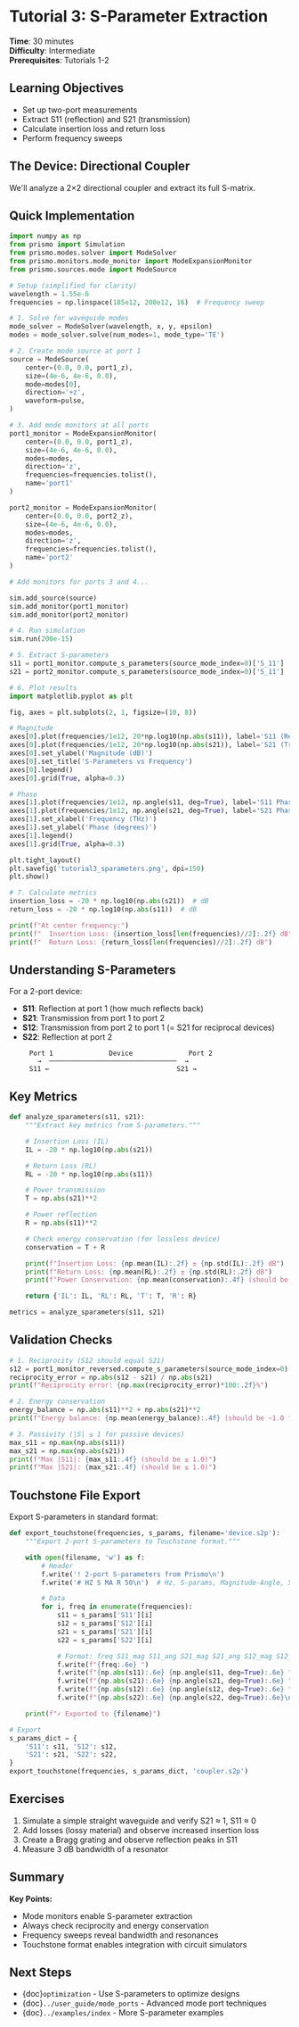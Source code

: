 # Tutorial 3: S-Parameter Extraction

**Time**: 30 minutes  
**Difficulty**: Intermediate  
**Prerequisites**: Tutorials 1-2

## Learning Objectives

- Set up two-port measurements
- Extract S11 (reflection) and S21 (transmission)
- Calculate insertion loss and return loss
- Perform frequency sweeps

## The Device: Directional Coupler

We'll analyze a 2×2 directional coupler and extract its full S-matrix.

## Quick Implementation

```python
import numpy as np
from prismo import Simulation
from prismo.modes.solver import ModeSolver
from prismo.monitors.mode_monitor import ModeExpansionMonitor
from prismo.sources.mode import ModeSource

# Setup (simplified for clarity)
wavelength = 1.55e-6
frequencies = np.linspace(185e12, 200e12, 16)  # Frequency sweep

# 1. Solve for waveguide modes
mode_solver = ModeSolver(wavelength, x, y, epsilon)
modes = mode_solver.solve(num_modes=1, mode_type='TE')

# 2. Create mode source at port 1
source = ModeSource(
    center=(0.0, 0.0, port1_z),
    size=(4e-6, 4e-6, 0.0),
    mode=modes[0],
    direction='+z',
    waveform=pulse,
)

# 3. Add mode monitors at all ports
port1_monitor = ModeExpansionMonitor(
    center=(0.0, 0.0, port1_z),
    size=(4e-6, 4e-6, 0.0),
    modes=modes,
    direction='z',
    frequencies=frequencies.tolist(),
    name='port1'
)

port2_monitor = ModeExpansionMonitor(
    center=(0.0, 0.0, port2_z),
    size=(4e-6, 4e-6, 0.0),
    modes=modes,
    direction='z',
    frequencies=frequencies.tolist(),
    name='port2'
)

# Add monitors for ports 3 and 4...

sim.add_source(source)
sim.add_monitor(port1_monitor)
sim.add_monitor(port2_monitor)

# 4. Run simulation
sim.run(200e-15)

# 5. Extract S-parameters
s11 = port1_monitor.compute_s_parameters(source_mode_index=0)['S_11']
s21 = port2_monitor.compute_s_parameters(source_mode_index=0)['S_11']

# 6. Plot results
import matplotlib.pyplot as plt

fig, axes = plt.subplots(2, 1, figsize=(10, 8))

# Magnitude
axes[0].plot(frequencies/1e12, 20*np.log10(np.abs(s11)), label='S11 (Reflection)')
axes[0].plot(frequencies/1e12, 20*np.log10(np.abs(s21)), label='S21 (Transmission)')
axes[0].set_ylabel('Magnitude (dB)')
axes[0].set_title('S-Parameters vs Frequency')
axes[0].legend()
axes[0].grid(True, alpha=0.3)

# Phase
axes[1].plot(frequencies/1e12, np.angle(s11, deg=True), label='S11 Phase')
axes[1].plot(frequencies/1e12, np.angle(s21, deg=True), label='S21 Phase')
axes[1].set_xlabel('Frequency (THz)')
axes[1].set_ylabel('Phase (degrees)')
axes[1].legend()
axes[1].grid(True, alpha=0.3)

plt.tight_layout()
plt.savefig('tutorial3_sparameters.png', dpi=150)
plt.show()

# 7. Calculate metrics
insertion_loss = -20 * np.log10(np.abs(s21))  # dB
return_loss = -20 * np.log10(np.abs(s11))  # dB

print(f"At center frequency:")
print(f"  Insertion Loss: {insertion_loss[len(frequencies)//2]:.2f} dB")
print(f"  Return Loss: {return_loss[len(frequencies)//2]:.2f} dB")
```

## Understanding S-Parameters

For a 2-port device:

- **S11**: Reflection at port 1 (how much reflects back)
- **S21**: Transmission from port 1 to port 2
- **S12**: Transmission from port 2 to port 1 (= S21 for reciprocal devices)
- **S22**: Reflection at port 2

```
     Port 1              Device              Port 2
       →  ────────────────────────────────  →
     S11 ←                                S21 →

```

## Key Metrics

```python
def analyze_sparameters(s11, s21):
    """Extract key metrics from S-parameters."""

    # Insertion Loss (IL)
    IL = -20 * np.log10(np.abs(s21))

    # Return Loss (RL)
    RL = -20 * np.log10(np.abs(s11))

    # Power transmission
    T = np.abs(s21)**2

    # Power reflection
    R = np.abs(s11)**2

    # Check energy conservation (for lossless device)
    conservation = T + R

    print(f"Insertion Loss: {np.mean(IL):.2f} ± {np.std(IL):.2f} dB")
    print(f"Return Loss: {np.mean(RL):.2f} ± {np.std(RL):.2f} dB")
    print(f"Power Conservation: {np.mean(conservation):.4f} (should be ~1.0)")

    return {'IL': IL, 'RL': RL, 'T': T, 'R': R}

metrics = analyze_sparameters(s11, s21)
```

## Validation Checks

```python
# 1. Reciprocity (S12 should equal S21)
s12 = port1_monitor_reversed.compute_s_parameters(source_mode_index=0)['S_11']
reciprocity_error = np.abs(s12 - s21) / np.abs(s21)
print(f"Reciprocity error: {np.max(reciprocity_error)*100:.2f}%")

# 2. Energy conservation
energy_balance = np.abs(s11)**2 + np.abs(s21)**2
print(f"Energy balance: {np.mean(energy_balance):.4f} (should be ~1.0 for lossless)")

# 3. Passivity (|S| ≤ 1 for passive devices)
max_s11 = np.max(np.abs(s11))
max_s21 = np.max(np.abs(s21))
print(f"Max |S11|: {max_s11:.4f} (should be ≤ 1.0)")
print(f"Max |S21|: {max_s21:.4f} (should be ≤ 1.0)")
```

## Touchstone File Export

Export S-parameters in standard format:

```python
def export_touchstone(frequencies, s_params, filename='device.s2p'):
    """Export 2-port S-parameters to Touchstone format."""

    with open(filename, 'w') as f:
        # Header
        f.write('! 2-port S-parameters from Prismo\n')
        f.write('# HZ S MA R 50\n')  # Hz, S-params, Magnitude-Angle, 50Ω

        # Data
        for i, freq in enumerate(frequencies):
            s11 = s_params['S11'][i]
            s12 = s_params['S12'][i]
            s21 = s_params['S21'][i]
            s22 = s_params['S22'][i]

            # Format: freq S11_mag S11_ang S21_mag S21_ang S12_mag S12_ang S22_mag S22_ang
            f.write(f"{freq:.6e} ")
            f.write(f"{np.abs(s11):.6e} {np.angle(s11, deg=True):.6e} ")
            f.write(f"{np.abs(s21):.6e} {np.angle(s21, deg=True):.6e} ")
            f.write(f"{np.abs(s12):.6e} {np.angle(s12, deg=True):.6e} ")
            f.write(f"{np.abs(s22):.6e} {np.angle(s22, deg=True):.6e}\n")

    print(f"✓ Exported to {filename}")

# Export
s_params_dict = {
    'S11': s11, 'S12': s12,
    'S21': s21, 'S22': s22,
}
export_touchstone(frequencies, s_params_dict, 'coupler.s2p')
```

## Exercises

1. Simulate a simple straight waveguide and verify S21 ≈ 1, S11 ≈ 0
2. Add losses (lossy material) and observe increased insertion loss
3. Create a Bragg grating and observe reflection peaks in S11
4. Measure 3 dB bandwidth of a resonator

## Summary

**Key Points:**

- Mode monitors enable S-parameter extraction
- Always check reciprocity and energy conservation
- Frequency sweeps reveal bandwidth and resonances
- Touchstone format enables integration with circuit simulators

## Next Steps

- {doc}`optimization` - Use S-parameters to optimize designs
- {doc}`../user_guide/mode_ports` - Advanced mode port techniques
- {doc}`../examples/index` - More S-parameter examples
